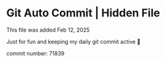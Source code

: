 # Git Auto Commit | Hidden File

This file was added Feb 12, 2025

Just for fun and keeping my daily git commit active 🤪

commit number: 71839
